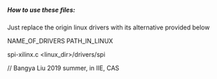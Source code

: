 ##### How to use these files:
Just replace the origin linux drivers with its alternative provided below

NAME_OF_DRIVERS	PATH_IN_LINUX

spi-xilinx.c			<linux_dir>/drivers/spi



// Bangya Liu 2019 summer, in IIE, CAS